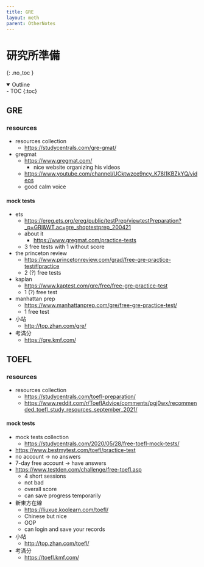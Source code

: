 ```yaml
---
title: GRE
layout: meth
parent: OtherNotes
---
```

# 研究所準備
{: .no_toc }

<details open markdown="block">
  <summary>
    Outline
  </summary>
- TOC
{:toc}
</details>

## GRE
### resources
- resources collection
	- https://studycentrals.com/gre-gmat/
- gregmat
	- https://www.gregmat.com/
		- nice website organizing his videos
	- https://www.youtube.com/channel/UCktwzce9ncy_K78l1KBZkYQ/videos
	- good calm voice

#### mock tests
- ets
	- https://ereg.ets.org/ereg/public/testPrep/viewtestPreparation?_p=GRI&WT.ac=gre_shoptestprep_200421
	- about it
		- https://www.gregmat.com/practice-tests
	- 3 free tests with 1 without score
- the princeton review
	- https://www.princetonreview.com/grad/free-gre-practice-test#!practice
	- 2 (?) free tests
- kaplan
	- https://www.kaptest.com/gre/free/free-gre-practice-test
	- 1 (?) free test
- manhattan prep
	- https://www.manhattanprep.com/gre/free-gre-practice-test/
	- 1 free test
- 小站
	- http://top.zhan.com/gre/
- 考滿分
	- https://gre.kmf.com/

## TOEFL
### resources
- resources collection
	- https://studycentrals.com/toefl-preparation/
	- https://www.reddit.com/r/ToeflAdvice/comments/pgj0wx/recommended_toefl_study_resources_september_2021/

#### mock tests
- mock tests collection
	- https://studycentrals.com/2020/05/28/free-toefl-mock-tests/
- https://www.bestmytest.com/toefl/practice-test
-   no account → no answers  
-   7-day free account → have answers
- https://www.testden.com/challenge/free-toefl.asp
	- 4 short sessions
	- not bad
	- overall score
	- can save progress temporarily
- 新東方在線
	- https://liuxue.koolearn.com/toefl/
	- Chinese but nice
	- OOP
	- can login and save your records
- 小站
	- http://top.zhan.com/toefl/
- 考滿分
	- https://toefl.kmf.com/